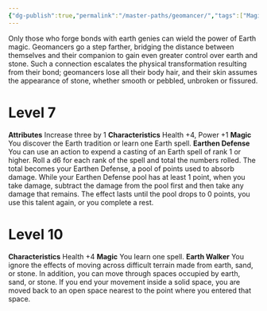 ```yaml
---
{"dg-publish":true,"permalink":"/master-paths/geomancer/","tags":["Magic"]}
---
```


Only those who forge bonds with earth genies can wield the power of Earth magic. Geomancers go a step farther, bridging the distance between themselves and their companion to gain even greater control over earth and stone. Such a connection escalates the physical transformation resulting from their bond; geomancers lose all their body hair, and their skin assumes the appearance of stone, whether smooth or pebbled, unbroken or fissured.
# Level 7
**Attributes** Increase three by 1
**Characteristics** Health +4, Power +1
**Magic** You discover the Earth tradition or learn one Earth spell.
**Earthen Defense** You can use an action to expend a casting of an Earth spell of rank 1 or higher. Roll a d6 for each rank of the spell and total the numbers rolled. The total becomes your Earthen Defense, a pool of points used to absorb damage. While your Earthen Defense pool has at least 1 point, when you take damage, subtract the damage from the pool first and then take any damage that remains. The effect lasts until the pool drops to 0 points, you use this talent again, or you complete a rest.
# Level 10
**Characteristics** Health +4
**Magic** You learn one spell.
**Earth Walker** You ignore the effects of moving across difficult terrain made from earth, sand, or stone.
In addition, you can move through spaces occupied by earth, sand, or stone. If you end your movement inside a solid space, you are moved back to an open space nearest to the point where you entered that space.